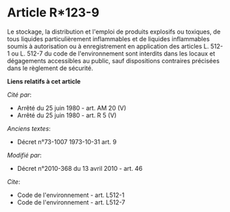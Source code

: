 # Article R*123-9

Le stockage, la distribution et l'emploi de produits explosifs ou toxiques, de tous liquides particulièrement inflammables et
de liquides inflammables soumis à autorisation ou à enregistrement en application des articles L. 512-1 ou L. 512-7 du code
de l'environnement sont interdits dans les locaux et dégagements accessibles au public, sauf dispositions contraires
précisées dans le règlement de sécurité.

**Liens relatifs à cet article**

_Cité par_:

  - Arrêté du 25 juin 1980 - art. AM 20 (V)
  - Arrêté du 25 juin 1980 - art. R 5 (V)

_Anciens textes_:

  - Décret n°73-1007 1973-10-31 art. 9

_Modifié par_:

  - Décret n°2010-368 du 13 avril 2010 - art. 46

_Cite_:

  - Code de l'environnement - art. L512-1
  - Code de l'environnement - art. L512-7
